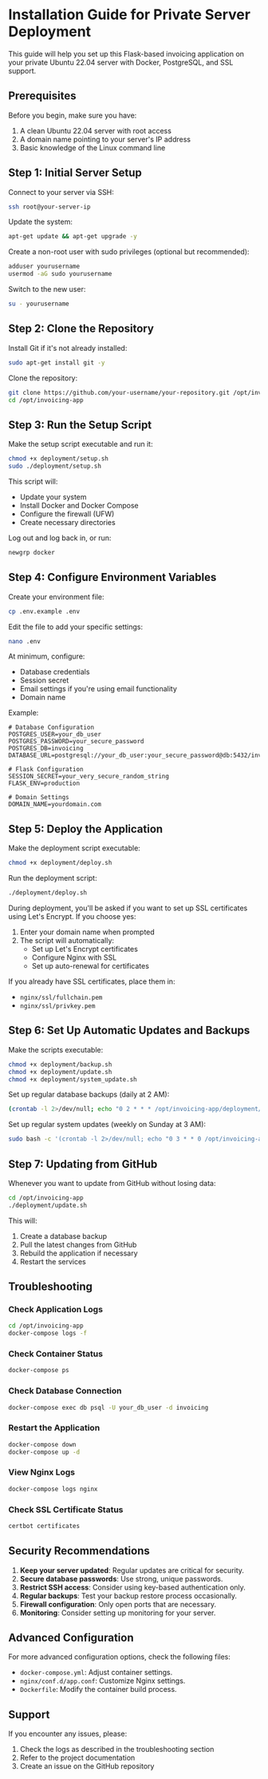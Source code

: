 # Installation Guide for Private Server Deployment

This guide will help you set up this Flask-based invoicing application on your private Ubuntu 22.04 server with Docker, PostgreSQL, and SSL support.

## Prerequisites

Before you begin, make sure you have:

1. A clean Ubuntu 22.04 server with root access
2. A domain name pointing to your server's IP address
3. Basic knowledge of the Linux command line

## Step 1: Initial Server Setup

Connect to your server via SSH:

```bash
ssh root@your-server-ip
```

Update the system:

```bash
apt-get update && apt-get upgrade -y
```

Create a non-root user with sudo privileges (optional but recommended):

```bash
adduser yourusername
usermod -aG sudo yourusername
```

Switch to the new user:

```bash
su - yourusername
```

## Step 2: Clone the Repository

Install Git if it's not already installed:

```bash
sudo apt-get install git -y
```

Clone the repository:

```bash
git clone https://github.com/your-username/your-repository.git /opt/invoicing-app
cd /opt/invoicing-app
```

## Step 3: Run the Setup Script

Make the setup script executable and run it:

```bash
chmod +x deployment/setup.sh
sudo ./deployment/setup.sh
```

This script will:
- Update your system
- Install Docker and Docker Compose
- Configure the firewall (UFW)
- Create necessary directories

Log out and log back in, or run:

```bash
newgrp docker
```

## Step 4: Configure Environment Variables

Create your environment file:

```bash
cp .env.example .env
```

Edit the file to add your specific settings:

```bash
nano .env
```

At minimum, configure:
- Database credentials
- Session secret
- Email settings if you're using email functionality
- Domain name

Example:
```
# Database Configuration
POSTGRES_USER=your_db_user
POSTGRES_PASSWORD=your_secure_password
POSTGRES_DB=invoicing
DATABASE_URL=postgresql://your_db_user:your_secure_password@db:5432/invoicing

# Flask Configuration
SESSION_SECRET=your_very_secure_random_string
FLASK_ENV=production

# Domain Settings
DOMAIN_NAME=yourdomain.com
```

## Step 5: Deploy the Application

Make the deployment script executable:

```bash
chmod +x deployment/deploy.sh
```

Run the deployment script:

```bash
./deployment/deploy.sh
```

During deployment, you'll be asked if you want to set up SSL certificates using Let's Encrypt. If you choose yes:

1. Enter your domain name when prompted
2. The script will automatically:
   - Set up Let's Encrypt certificates
   - Configure Nginx with SSL
   - Set up auto-renewal for certificates

If you already have SSL certificates, place them in:
- `nginx/ssl/fullchain.pem`
- `nginx/ssl/privkey.pem`

## Step 6: Set Up Automatic Updates and Backups

Make the scripts executable:

```bash
chmod +x deployment/backup.sh
chmod +x deployment/update.sh
chmod +x deployment/system_update.sh
```

Set up regular database backups (daily at 2 AM):

```bash
(crontab -l 2>/dev/null; echo "0 2 * * * /opt/invoicing-app/deployment/backup.sh") | crontab -
```

Set up regular system updates (weekly on Sunday at 3 AM):

```bash
sudo bash -c '(crontab -l 2>/dev/null; echo "0 3 * * 0 /opt/invoicing-app/deployment/system_update.sh") | crontab -'
```

## Step 7: Updating from GitHub

Whenever you want to update from GitHub without losing data:

```bash
cd /opt/invoicing-app
./deployment/update.sh
```

This will:
1. Create a database backup
2. Pull the latest changes from GitHub
3. Rebuild the application if necessary
4. Restart the services

## Troubleshooting

### Check Application Logs

```bash
cd /opt/invoicing-app
docker-compose logs -f
```

### Check Container Status

```bash
docker-compose ps
```

### Check Database Connection

```bash
docker-compose exec db psql -U your_db_user -d invoicing
```

### Restart the Application

```bash
docker-compose down
docker-compose up -d
```

### View Nginx Logs

```bash
docker-compose logs nginx
```

### Check SSL Certificate Status

```bash
certbot certificates
```

## Security Recommendations

1. **Keep your server updated**: Regular updates are critical for security.
2. **Secure database passwords**: Use strong, unique passwords.
3. **Restrict SSH access**: Consider using key-based authentication only.
4. **Regular backups**: Test your backup restore process occasionally.
5. **Firewall configuration**: Only open ports that are necessary.
6. **Monitoring**: Consider setting up monitoring for your server.

## Advanced Configuration

For more advanced configuration options, check the following files:

- `docker-compose.yml`: Adjust container settings.
- `nginx/conf.d/app.conf`: Customize Nginx settings.
- `Dockerfile`: Modify the container build process.

## Support

If you encounter any issues, please:

1. Check the logs as described in the troubleshooting section
2. Refer to the project documentation
3. Create an issue on the GitHub repository